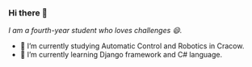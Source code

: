 ### Hi there 👋
_I am a fourth-year student who loves challenges 😄._
- 🔭 I’m currently studying Automatic Control and Robotics in Cracow.
- 🌱 I’m currently learning Django framework and C# language.
